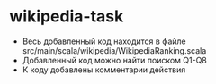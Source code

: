 # wikipedia-task
- Весь добавленный код находится в файле src/main/scala/wikipedia/WikipediaRanking.scala
- Добавленный код можно найти поиском Q1-Q8
- К коду добавлены комментарии действия
